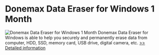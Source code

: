 # Donemax Data Eraser for Windows 1 Month
![Donemax Data Eraser for Windows 1 Month](https://mycommerce.akamaized.net/api/pimages/P301012652/BIG/301012652.PNG)
Donemax Data Eraser for Windows is able to help you securely and permanently erase data from computer, HDD, SSD, memory card, USB drive, digital camera, etc.
[>> Detailed information](https://secure.shareit.com/shareit/product.html?productid=301012652&affiliateid=200057808)